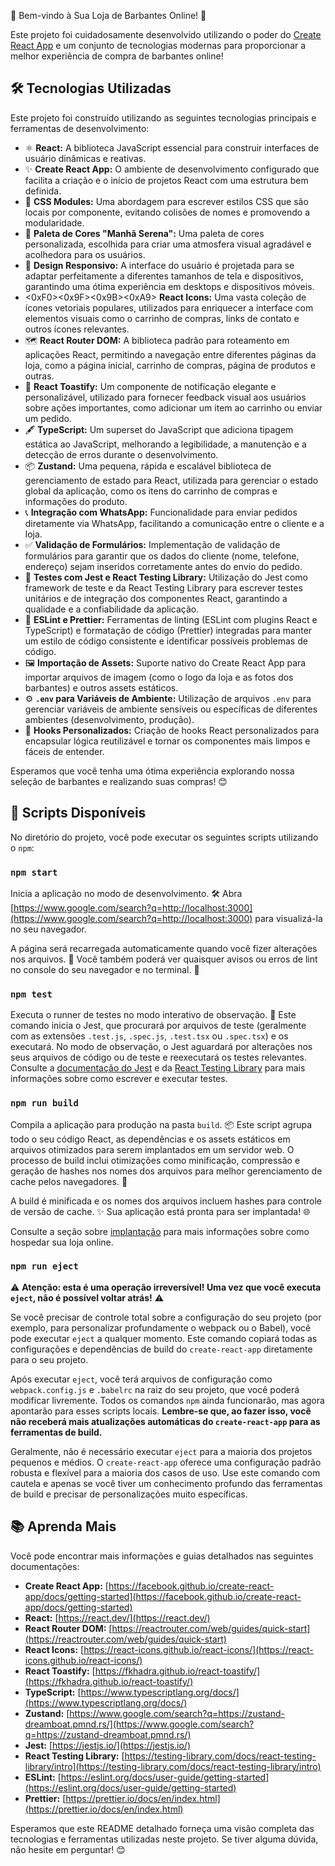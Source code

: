 🎉 Bem-vindo à Sua Loja de Barbantes Online! 🧶

Este projeto foi cuidadosamente desenvolvido utilizando o poder do [Create React App](https://github.com/facebook/create-react-app) e um conjunto de tecnologias modernas para proporcionar a melhor experiência de compra de barbantes online!

## 🛠️ Tecnologias Utilizadas

Este projeto foi construído utilizando as seguintes tecnologias principais e ferramentas de desenvolvimento:

- ⚛️ **React:** A biblioteca JavaScript essencial para construir interfaces de usuário dinâmicas e reativas.
- ✨ **Create React App:** O ambiente de desenvolvimento configurado que facilita a criação e o início de projetos React com uma estrutura bem definida.
- 🎨 **CSS Modules:** Uma abordagem para escrever estilos CSS que são locais por componente, evitando colisões de nomes e promovendo a modularidade.
- 🌈 **Paleta de Cores "Manhã Serena":** Uma paleta de cores personalizada, escolhida para criar uma atmosfera visual agradável e acolhedora para os usuários.
- 📱 **Design Responsivo:** A interface do usuário é projetada para se adaptar perfeitamente a diferentes tamanhos de tela e dispositivos, garantindo uma ótima experiência em desktops e dispositivos móveis.
- <0xF0><0x9F><0x9B><0xA9> **React Icons:** Uma vasta coleção de ícones vetoriais populares, utilizados para enriquecer a interface com elementos visuais como o carrinho de compras, links de contato e outros ícones relevantes.
- 🗺️ **React Router DOM:** A biblioteca padrão para roteamento em aplicações React, permitindo a navegação entre diferentes páginas da loja, como a página inicial, carrinho de compras, página de produtos e outras.
- 🔔 **React Toastify:** Um componente de notificação elegante e personalizável, utilizado para fornecer feedback visual aos usuários sobre ações importantes, como adicionar um item ao carrinho ou enviar um pedido.
- 🖋️ **TypeScript:** Um superset do JavaScript que adiciona tipagem estática ao JavaScript, melhorando a legibilidade, a manutenção e a detecção de erros durante o desenvolvimento.
- 📦 **Zustand:** Uma pequena, rápida e escalável biblioteca de gerenciamento de estado para React, utilizada para gerenciar o estado global da aplicação, como os itens do carrinho de compras e informações do produto.
- 📞 **Integração com WhatsApp:** Funcionalidade para enviar pedidos diretamente via WhatsApp, facilitando a comunicação entre o cliente e a loja.
- ✅ **Validação de Formulários:** Implementação de validação de formulários para garantir que os dados do cliente (nome, telefone, endereço) sejam inseridos corretamente antes do envio do pedido.
- 🧪 **Testes com Jest e React Testing Library:** Utilização do Jest como framework de teste e da React Testing Library para escrever testes unitários e de integração dos componentes React, garantindo a qualidade e a confiabilidade da aplicação.
- 🧹 **ESLint e Prettier:** Ferramentas de linting (ESLint com plugins React e TypeScript) e formatação de código (Prettier) integradas para manter um estilo de código consistente e identificar possíveis problemas de código.
- 🖼️ **Importação de Assets:** Suporte nativo do Create React App para importar arquivos de imagem (como o logo da loja e as fotos dos barbantes) e outros assets estáticos.
- ⚙️ **`.env` para Variáveis de Ambiente:** Utilização de arquivos `.env` para gerenciar variáveis de ambiente sensíveis ou específicas de diferentes ambientes (desenvolvimento, produção).
- 🎣 **Hooks Personalizados:** Criação de hooks React personalizados para encapsular lógica reutilizável e tornar os componentes mais limpos e fáceis de entender.

Esperamos que você tenha uma ótima experiência explorando nossa seleção de barbantes e realizando suas compras! 😊

## 🚀 Scripts Disponíveis

No diretório do projeto, você pode executar os seguintes scripts utilizando o `npm`:

### `npm start`

Inicia a aplicação no modo de desenvolvimento. 🛠️
Abra [https://www.google.com/search?q=http://localhost:3000](https://www.google.com/search?q=http://localhost:3000) para visualizá-la no seu navegador.

A página será recarregada automaticamente quando você fizer alterações nos arquivos. 🔄
Você também poderá ver quaisquer avisos ou erros de lint no console do seu navegador e no terminal. 🧐

### `npm test`

Executa o runner de testes no modo interativo de observação. 🧪
Este comando inicia o Jest, que procurará por arquivos de teste (geralmente com as extensões `.test.js`, `.spec.js`, `.test.tsx` ou `.spec.tsx`) e os executará. No modo de observação, o Jest aguardará por alterações nos seus arquivos de código ou de teste e reexecutará os testes relevantes. Consulte a [documentação do Jest](https://jestjs.io/) e da [React Testing Library](https://testing-library.com/docs/react-testing-library/intro) para mais informações sobre como escrever e executar testes.

### `npm run build`

Compila a aplicação para produção na pasta `build`. 📦
Este script agrupa todo o seu código React, as dependências e os assets estáticos em arquivos otimizados para serem implantados em um servidor web. O processo de build inclui otimizações como minificação, compressão e geração de hashes nos nomes dos arquivos para melhor gerenciamento de cache pelos navegadores. 🚀

A build é minificada e os nomes dos arquivos incluem hashes para controle de versão de cache. ✨
Sua aplicação está pronta para ser implantada! 🌐

Consulte a seção sobre [implantação](https://facebook.github.io/create-react-app/docs/deployment) para mais informações sobre como hospedar sua loja online.

### `npm run eject`

⚠️ **Atenção: esta é uma operação irreversível! Uma vez que você executa `eject`, não é possível voltar atrás!** ⚠️

Se você precisar de controle total sobre a configuração do seu projeto (por exemplo, para personalizar profundamente o webpack ou o Babel), você pode executar `eject` a qualquer momento. Este comando copiará todas as configurações e dependências de build do `create-react-app` diretamente para o seu projeto.

Após executar `eject`, você terá arquivos de configuração como `webpack.config.js` e `.babelrc` na raiz do seu projeto, que você poderá modificar livremente. Todos os comandos `npm` ainda funcionarão, mas agora apontarão para esses scripts locais. **Lembre-se que, ao fazer isso, você não receberá mais atualizações automáticas do `create-react-app` para as ferramentas de build.**

Geralmente, não é necessário executar `eject` para a maioria dos projetos pequenos e médios. O `create-react-app` oferece uma configuração padrão robusta e flexível para a maioria dos casos de uso. Use este comando com cautela e apenas se você tiver um conhecimento profundo das ferramentas de build e precisar de personalizações muito específicas.

## 📚 Aprenda Mais

Você pode encontrar mais informações e guias detalhados nas seguintes documentações:

- **Create React App:** [https://facebook.github.io/create-react-app/docs/getting-started](https://facebook.github.io/create-react-app/docs/getting-started)
- **React:** [https://react.dev/](https://react.dev/)
- **React Router DOM:** [https://reactrouter.com/web/guides/quick-start](https://reactrouter.com/web/guides/quick-start)
- **React Icons:** [https://react-icons.github.io/react-icons/](https://react-icons.github.io/react-icons/)
- **React Toastify:** [https://fkhadra.github.io/react-toastify/](https://fkhadra.github.io/react-toastify/)
- **TypeScript:** [https://www.typescriptlang.org/docs/](https://www.typescriptlang.org/docs/)
- **Zustand:** [https://www.google.com/search?q=https://zustand-dreamboat.pmnd.rs/](https://www.google.com/search?q=https://zustand-dreamboat.pmnd.rs/)
- **Jest:** [https://jestjs.io/](https://jestjs.io/)
- **React Testing Library:** [https://testing-library.com/docs/react-testing-library/intro](https://testing-library.com/docs/react-testing-library/intro)
- **ESLint:** [https://eslint.org/docs/user-guide/getting-started](https://eslint.org/docs/user-guide/getting-started)
- **Prettier:** [https://prettier.io/docs/en/index.html](https://prettier.io/docs/en/index.html)

Esperamos que este README detalhado forneça uma visão completa das tecnologias e ferramentas utilizadas neste projeto. Se tiver alguma dúvida, não hesite em perguntar! 😊